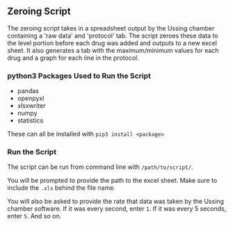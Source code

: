 ## Zeroing Script
The zeroing script takes in a spreadsheet output by the Ussing chamber containing a 'raw data' and 'protocol' tab. The script zeroes these data to the level portion before each drug was added and outputs to a new excel sheet. It also generates a tab with the maximum/minimum values for each drug and a graph for each line in the protocol.

### python3 Packages Used to Run the Script
- pandas
- openpyxl
- xlsxwriter
- numpy
- statistics

These can all be installed with `pip3 install <package>`

### Run the Script

The script can be run from command line with `/path/to/script/`.

You will be prompted to provide the path to the excel sheet. Make sure to include the `.xls` behind the file name.

You will also be asked to provide the rate that data was taken by the Ussing chamber software. If it was every second, enter `1`. If it was every 5 seconds, enter `5`. And so on.
